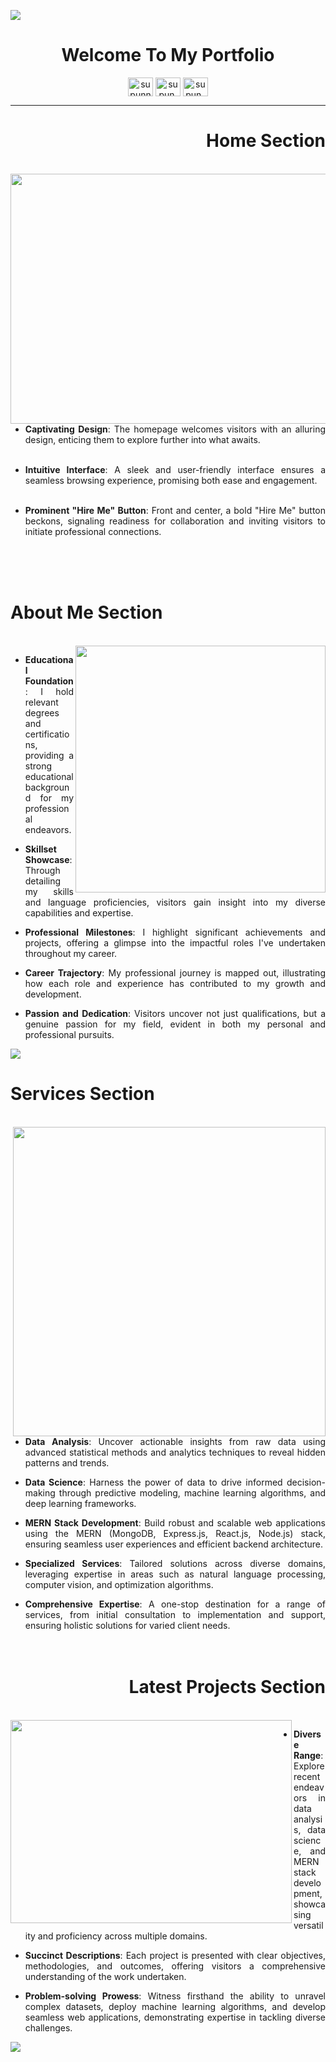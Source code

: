 [![](https://raw.githubusercontent.com/theAbhishekDas/PORTFOLIO-ABHISHEK/main/Untitled-1.png)](https://portfolio-abhishek-das.netlify.app/)

<h1 align="center"> Welcome To My Portfolio </h1>
<p align="center">
<a href="https://www.linkedin.com/in/abhishekdas09/" target="blank"><img align="center" src="https://raw.githubusercontent.com/rahuldkjain/github-profile-readme-generator/master/src/images/icons/Social/linked-in-alt.svg" alt="supunnanayakkara" height="30" width="40" /></a>
<a href="https://twitter.com/kn1ne09" target="blank"><img align="center" src="https://raw.githubusercontent.com/rahuldkjain/github-profile-readme-generator/master/src/images/icons/Social/twitter.svg" alt="supun.nanayakkaraii" height="30" width="40" /></a>
<a href="https://www.instagram.com/_the_happy_das_/" target="blank"><img align="center" src="https://raw.githubusercontent.com/rahuldkjain/github-profile-readme-generator/master/src/images/icons/Social/instagram.svg" alt="supun___lk" height="30" width="40" /></a>
</p>
<hr/>
<div align="justify">
  <h1 align="right"> Home Section </h1>
  <br />
    <img width="550" height="400" align='left' src="https://github.com/theAbhishekDas/PORTFOLIO-ABHISHEK/blob/main/2.png?raw=true" >
  
- **Captivating Design**: The homepage welcomes visitors with an alluring design, enticing them to explore further into what awaits.
    <br />
    <br />
  
- **Intuitive Interface**: A sleek and user-friendly interface ensures a seamless browsing experience, promising both ease and engagement.
    <br />
    <br />
  
- **Prominent "Hire Me" Button**: Front and center, a bold "Hire Me" button beckons, signaling readiness for collaboration and inviting visitors to initiate professional connections.
<br />
<br />
<br />
 <h1 align="left"> About Me Section </h1>
 <br />
    <img width="400" height="395" align='right' src="https://github.com/theAbhishekDas/PORTFOLIO-ABHISHEK/blob/main/Untitled-2.png?raw=true" >
    
- **Educational Foundation** : I hold relevant degrees and certifications, providing a strong educational background for my professional endeavors.

- **Skillset Showcase**: Through detailing my skills and language proficiencies, visitors gain insight into my diverse capabilities and expertise.

- **Professional Milestones**: I highlight significant achievements and projects, offering a glimpse into the impactful roles I've undertaken throughout my career.

- **Career Trajectory**: My professional journey is mapped out, illustrating how each role and experience has contributed to my growth and development.

- **Passion and Dedication**: Visitors uncover not just qualifications, but a genuine passion for my field, evident in both my personal and professional pursuits. 
  
[![](https://raw.githubusercontent.com/theAbhishekDas/PORTFOLIO-ABHISHEK/main/Untitled-4.png)](https://portfolio-abhishek-das.netlify.app/)
 <h1 align="left"> Services Section </h1>
 <br />
    <img width="500" height="495" align='right' src="https://github.com/theAbhishekDas/PORTFOLIO-ABHISHEK/blob/main/—Pngtree—black frame mobile phone left_5729539.png?raw=true" >
    
- **Data Analysis**: Uncover actionable insights from raw data using advanced statistical methods and analytics techniques to reveal hidden patterns and trends.

- **Data Science**: Harness the power of data to drive informed decision-making through predictive modeling, machine learning algorithms, and deep learning frameworks.

- **MERN Stack Development**: Build robust and scalable web applications using the MERN (MongoDB, Express.js, React.js, Node.js) stack, ensuring seamless user experiences and efficient backend architecture.

- **Specialized Services**: Tailored solutions across diverse domains, leveraging expertise in areas such as natural language processing, computer vision, and optimization algorithms.

- **Comprehensive Expertise**: A one-stop destination for a range of services, from initial consultation to implementation and support, ensuring holistic solutions for varied client needs.
   <br />
   <br />
   <br />
 <h1 align="right"> Latest Projects Section </h1>
 <br />
    <img width="450" height="325" align='left' src="https://github.com/theAbhishekDas/PORTFOLIO-ABHISHEK/blob/main/4265000_91375.png?raw=true" >

- **Diverse Range**: Explore recent endeavors in data analysis, data science, and MERN stack development, showcasing versatility and proficiency across multiple domains.

- **Succinct Descriptions**: Each project is presented with clear objectives, methodologies, and outcomes, offering visitors a comprehensive understanding of the work undertaken.
  
- **Problem-solving Prowess**: Witness firsthand the ability to unravel complex datasets, deploy machine learning algorithms, and develop seamless web applications, demonstrating expertise in tackling diverse challenges.

[![](https://raw.githubusercontent.com/theAbhishekDas/PORTFOLIO-ABHISHEK/main/7.png)](https://portfolio-abhishek-das.netlify.app/)

    
